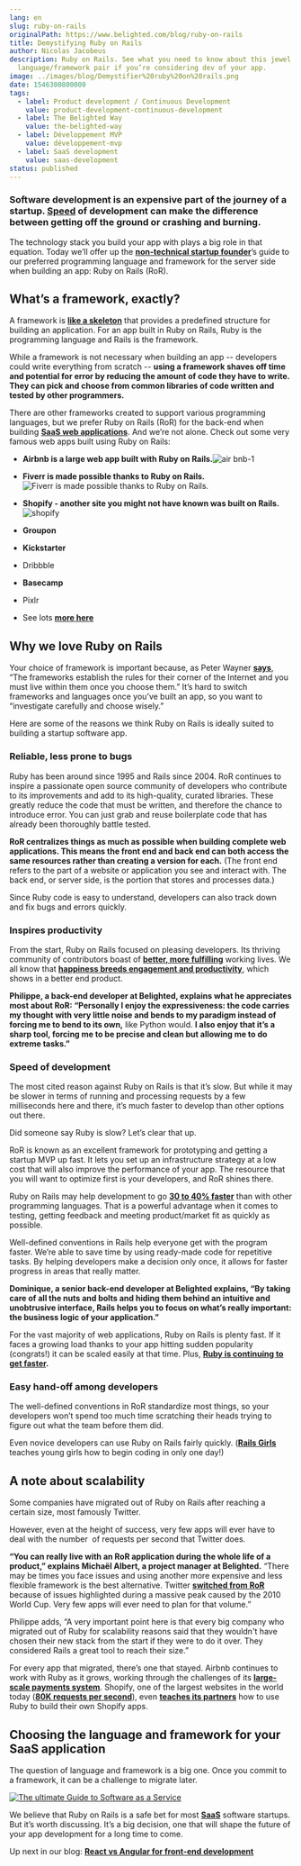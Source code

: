 ```yaml
---
lang: en
slug: ruby-on-rails
originalPath: https://www.belighted.com/blog/ruby-on-rails
title: Demystifying Ruby on Rails
author: Nicolas Jacobeus
description: Ruby on Rails. See what you need to know about this jewel of a
  language/framework pair if you’re considering dev of your app.
image: ../images/blog/Demystifier%20ruby%20on%20rails.png
date: 1546300800000
tags:
  - label: Product development / Continuous Development
    value: product-development-continuous-development
  - label: The Belighted Way
    value: the-belighted-way
  - label: Développement MVP
    value: développement-mvp
  - label: SaaS development
    value: saas-development
status: published
---
```

### Software development is an expensive part of the journey of a startup. **[Speed](https://www.belighted.com/blog/successful-startups-speed)** of development can make the difference between getting off the ground or crashing and burning.

The technology stack you build your app with plays a big role in that equation. Today we’ll offer up the [**non-technical startup founder**](https://www.belighted.com/blog/non-technical-startup-founders)’s guide to our preferred programming language and framework for the server side when building an app: Ruby on Rails (RoR).

What’s a framework, exactly?
----------------------------

A framework is **[like a skeleton](https://www.techopedia.com/definition/6005/application-framework)** that provides a predefined structure for building an application. For an app built in Ruby on Rails, Ruby is the programming language and Rails is the framework.

While a framework is not necessary when building an app -- developers could write everything from scratch -- **using a framework shaves off time and potential for error by reducing the amount of code they have to write. They can pick and choose from common libraries of code written and tested by other programmers.**

There are other frameworks created to support various programming languages, but we prefer Ruby on Rails (RoR) for the back-end when building **[SaaS web applications](/saas-guide-to-software-as-service)**. And we’re not alone. Check out some very famous web apps built using Ruby on Rails:

*   **Airbnb is a large web app built with Ruby on Rails.**![air bnb-1](/content/images/legacy/oMfEntUy9gI4CXAdSxr0I.png)  
      
    
*   **Fiverr is made possible thanks to Ruby on Rails.**![Fiverr is made possible thanks to Ruby on Rails.](/content/images/legacy/pByfg92KeYqFr8vFeOZBh.png)  
    
*   **Shopify - another site you might not have known was built on Rails.**![shopify](/content/images/legacy/TNJRV6oBL7G3VE1pjh4u9.png)
*   **Groupon** 
*   **Kickstarter**
*   Dribbble
*   **Basecamp**
*   Pixlr
*   See lots **[more here](https://skillcrush.com/2015/02/02/37-rails-sites/)**

Why we love Ruby on Rails
-------------------------

Your choice of framework is important because, as Peter Wayner **[says](https://www.infoworld.com/article/2902242/application-development/7-reasons-why-frameworks-are-the-new-programming-languages.html?page=2)**, “The frameworks establish the rules for their corner of the Internet and you must live within them once you choose them.” It’s hard to switch frameworks and languages once you’ve built an app, so you want to “investigate carefully and choose wisely.”

Here are some of the reasons we think Ruby on Rails is ideally suited to building a startup software app.

### Reliable, less prone to bugs

Ruby has been around since 1995 and Rails since 2004. RoR continues to inspire a passionate open source community of developers who contribute to its improvements and add to its high-quality, curated libraries. These greatly reduce the code that must be written, and therefore the chance to introduce error. You can just grab and reuse boilerplate code that has already been thoroughly battle tested.

**RoR centralizes things as much as possible when building complete web applications. This means the front end and back end can both access the same resources rather than creating a version for each.** (The front end refers to the part of a website or application you see and interact with. The back end, or server side, is the portion that stores and processes data.)

Since Ruby code is easy to understand, developers can also track down and fix bugs and errors quickly.

### Inspires productivity

From the start, Ruby on Rails focused on pleasing developers. Its thriving community of contributors boast of **[better, more fulfilling](https://rubyonrails.org/doctrine/)** working lives. We all know that **[happiness breeds engagement and productivity](https://www.5dynamics.com/happy-employees-efficient-productive-stay-longer/)**, which shows in a better end product.

**Philippe, a back-end developer at Belighted, explains what he appreciates most about RoR: “Personally I enjoy the expressiveness: the code carries my thought with very little noise and bends to my paradigm instead of forcing me to bend to its own,** like Python would. **I also enjoy that it’s a sharp tool, forcing me to be precise and clean but allowing me to do extreme tasks.”**

### Speed of development

The most cited reason against Ruby on Rails is that it’s slow. But while it may be slower in terms of running and processing requests by a few milliseconds here and there, it’s much faster to develop than other options out there.

Did someone say Ruby is slow? Let’s clear that up.

RoR is known as an excellent framework for prototyping and getting a startup MVP up fast. It lets you set up an infrastructure strategy at a low cost that will also improve the performance of your app. The resource that you will want to optimize first is your developers, and RoR shines there.

Ruby on Rails may help development to go **[30 to 40% faster](https://www.forbes.com/sites/quora/2018/04/03/is-ruby-a-dying-language/#52ede56e6a3d)** than with other programming languages. That is a powerful advantage when it comes to testing, getting feedback and meeting product/market fit as quickly as possible.

Well-defined conventions in Rails help everyone get with the program faster. We’re able to save time by using ready-made code for repetitive tasks. By helping developers make a decision only once, it allows for faster progress in areas that really matter.

**Dominique, a senior back-end developer at Belighted explains, “By taking care of all the nuts and bolts and hiding them behind an intuitive and unobtrusive interface, Rails helps you to focus on what’s really important: the business logic of your application.”**

For the vast majority of web applications, Ruby on Rails is plenty fast. If it faces a growing load thanks to your app hitting sudden popularity (congrats!) it can be scaled easily at that time. Plus, **[Ruby is continuing to get faster](https://www.speedshop.co/2017/07/11/is-ruby-too-slow-for-web-scale.html).**

### Easy hand-off among developers

The well-defined conventions in RoR standardize most things, so your developers won’t spend too much time scratching their heads trying to figure out what the team before them did.

Even novice developers can use Ruby on Rails fairly quickly. (**[Rails Girls](https://railsgirls.com/)** teaches young girls how to begin coding in only one day!)

A note about scalability
------------------------

Some companies have migrated out of Ruby on Rails after reaching a certain size, most famously Twitter.

However, even at the height of success, very few apps will ever have to deal with the number  of requests per second that Twitter does.

**“You can really live with an RoR application during the whole life of a product,” explains Michaël Albert, a project manager at Belighted.** “There may be times you face issues and using another more expensive and less flexible framework is the best alternative. Twitter **[switched from RoR](https://www.infoq.com/news/2013/08/scaling-twitter)** because of issues highlighted during a massive peak caused by the 2010 World Cup. Very few apps will ever need to plan for that volume.”

Philippe adds, “A very important point here is that every big company who migrated out of Ruby for scalability reasons said that they wouldn't have chosen their new stack from the start if they were to do it over. They considered Rails a great tool to reach their size.”

For every app that migrated, there’s one that stayed. Airbnb continues to work with Ruby as it grows, working through the challenges of its **[large-scale payments system](https://medium.com/airbnb-engineering/large-scale-payments-systems-and-ruby-on-rails-bfe5b89f6f4)**. Shopify, one of the largest websites in the world today (**[80K requests per second](https://twitter.com/dhh/status/885776244532551680?lang=en)**), even **[teaches its partners](https://www.shopify.com/partners/blog/building-a-shopify-app-in-one-week)** how to use Ruby to build their own Shopify apps.

Choosing the language and framework for your SaaS application
-------------------------------------------------------------

The question of language and framework is a big one. Once you commit to a framework, it can be a challenge to migrate later.  
  
[![The ultimate Guide to Software as a Service](/content/images/legacy/axTDnlmGeCfdTR5eawUvn.png)](https://cta-redirect.hubspot.com/cta/redirect/1684659/0b551323-0d58-4d8c-882c-e42a03a01459)  

We believe that Ruby on Rails is a safe bet for most **[SaaS](/saas-guide-to-software-as-service)** software startups. But it’s worth discussing. It’s a big decision, one that will shape the future of your app development for a long time to come.

Up next in our blog: **[React vs Angular for front-end development](/blog/front-end-react-angular?hs_preview=BSfWfuwy-5972023739)**